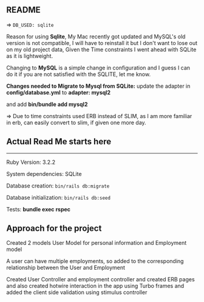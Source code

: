 ## README


=> ```DB_USED: sqlite```

Reason for using **Sqlite**, My Mac recently got updated and MySQL's old version is not compatible, I will have to reinstall it but I don't want to lose out on my old project data, Given the Time constraints I went ahead with SQLite as it is lightweight.

Changing to **MySQL** is a simple change in configuration and I guess I can do it if you are not satisfied with the SQLITE, let me know.

**Changes needed to Migrate to Mysql from SQLite:**
update the adapter in **config/database.yml** to **adapter: mysql2**

and add **bin/bundle add mysql2** 

=> Due to time constraints used ERB instead of SLIM, as I am more familiar in erb, can easily convert to slim, if given one more day.




## Actual Read Me starts here


--------------------------------
Ruby Version: 3.2.2

System dependencies: SQLite

Database creation: ```bin/rails db:migrate```

Database initialization: ```bin/rails db:seed```

Tests: **bundle exec rspec**





**Approach for the project**
----------------------------
Created 2 models User Model for personal information and Employment model

A user can have multiple employments, so added to the corresponding relationship between the User and Employment

Created User Controller and employment controller and created ERB pages and also created hotwire interaction in the app using Turbo frames and added the client side validation using  stimulus controller 



